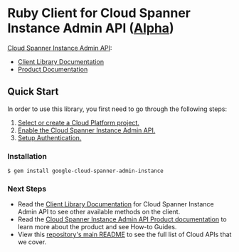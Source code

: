 # Ruby Client for Cloud Spanner Instance Admin API ([Alpha](https://github.com/GoogleCloudPlatform/google-cloud-ruby#versioning))

[Cloud Spanner Instance Admin API][Product Documentation]:
- [Client Library Documentation][]
- [Product Documentation][]

## Quick Start
In order to use this library, you first need to go through the following steps:

1. [Select or create a Cloud Platform project.](https://console.cloud.google.com/project)
2. [Enable the Cloud Spanner Instance Admin API.](https://console.cloud.google.com/apis/api/spanner-admin-instance)
3. [Setup Authentication.](https://googlecloudplatform.github.io/google-cloud-ruby/#/docs/google-cloud/master/guides/authentication)

### Installation
```
$ gem install google-cloud-spanner-admin-instance
```

### Next Steps
- Read the [Client Library Documentation][] for Cloud Spanner Instance Admin API to see other available methods on the client.
- Read the [Cloud Spanner Instance Admin API Product documentation][Product Documentation] to learn more about the product and see How-to Guides.
- View this [repository's main README](https://github.com/GoogleCloudPlatform/google-cloud-ruby/blob/master/README.md) to see the full list of Cloud APIs that we cover.

[Client Library Documentation]: https://googlecloudplatform.github.io/google-cloud-ruby/#/docs/google-cloud-spanner-admin-instance/latest/google/spanner/admin/instance/v1
[Product Documentation]: https://cloud.google.com/spanner-admin-instance